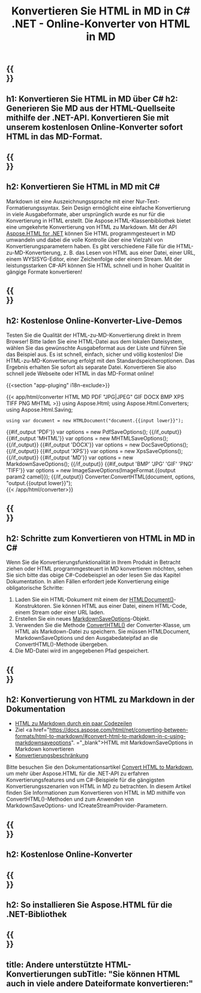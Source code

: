﻿---
translation: true
template: /templates/_template-conversion-child.md
title: Konvertieren Sie HTML in MD in C# .NET - Online-Konverter von HTML in MD
description: Konvertieren Sie HTML in MD in C#. Verwenden Sie einfach die Konverter-API innerhalb von ASP.NET oder einer beliebigen .NET-Anwendung. Probieren Sie den Online-HTML-zu-MD-Konverter kostenlos aus!
url: /net/conversion/html-to-md/
family: html
platformtag: net
feature: conversion
informat: HTML
outformat: MD
otherformats: PDF DOCX XPS GIF JPEG PNG TIFF BMP XHTML MHTML
---

{{<section banner>}}
---
h1: Konvertieren Sie HTML in MD über C#
h2: Generieren Sie MD aus der HTML-Quellseite mithilfe der .NET-API. Konvertieren Sie mit unserem kostenlosen Online-Konverter sofort HTML in das MD-Format.
---

{{<section overview>}}
---
h2: Konvertieren Sie HTML in MD mit C#
---

Markdown ist eine Auszeichnungssprache mit einer Nur-Text-Formatierungssyntax. Sein Design ermöglicht eine einfache Konvertierung in viele Ausgabeformate, aber ursprünglich wurde es nur für die Konvertierung in HTML erstellt. Die Aspose.HTML-Klassenbibliothek bietet eine umgekehrte Konvertierung von HTML zu Markdown. Mit der API [Aspose.HTML for .NET](https://products.aspose.com/html/net/) können Sie HTML programmgesteuert in MD umwandeln und dabei die volle Kontrolle über eine Vielzahl von Konvertierungsparametern haben. Es gibt verschiedene Fälle für die HTML-zu-MD-Konvertierung, z. B. das Lesen von HTML aus einer Datei, einer URL, einem WYSISYG-Editor, einer Zeichenfolge oder einem Stream. Mit der leistungsstarken C#-API können Sie HTML schnell und in hoher Qualität in gängige Formate konvertieren!

{{<section demos>}}
---
h2: Kostenlose Online-Konverter-Live-Demos
---

Testen Sie die Qualität der HTML-zu-MD-Konvertierung direkt in Ihrem Browser! Bitte laden Sie eine HTML-Datei aus dem lokalen Dateisystem, wählen Sie das gewünschte Ausgabeformat aus der Liste und führen Sie das Beispiel aus. Es ist schnell, einfach, sicher und völlig kostenlos! Die HTML-zu-MD-Konvertierung erfolgt mit den Standardspeicheroptionen. Das Ergebnis erhalten Sie sofort als separate Datei. Konvertieren Sie also schnell jede Webseite oder HTML in das MD-Format online!

{{<section "app-pluging" i18n-exclude>}}

{{< app/html/converter HTML MD PDF "JPG|JPEG" GIF DOCX BMP XPS TIFF PNG MHTML >}}
using Aspose.Html;
using Aspose.Html.Converters;
using Aspose.Html.Saving;

    using var document = new HTMLDocument("document.{{input lower}}");
{{#if_output 'PDF'}}
    var options = new PdfSaveOptions();
{{/if_output}}
{{#if_output 'MHTML'}}
    var options = new MHTMLSaveOptions();
{{/if_output}}
{{#if_output 'DOCX'}}
    var options = new DocSaveOptions();
{{/if_output}}
{{#if_output 'XPS'}}
    var options = new XpsSaveOptions();
{{/if_output}}
{{#if_output 'MD'}}
    var options = new MarkdownSaveOptions();
{{/if_output}}
{{#if_output 'BMP' 'JPG' 'GIF' 'PNG' 'TIFF'}}
    var options = new ImageSaveOptions(ImageFormat.{{output param2 camel}});
{{/if_output}}
    Converter.ConvertHTML(document, options, "output.{{output lower}}");   
{{< /app/html/converter>}} 


{{<section steps>}}
---
h2: Schritte zum Konvertieren von HTML in MD in C#
---

Wenn Sie die Konvertierungsfunktionalität in Ihrem Produkt in Betracht ziehen oder HTML programmgesteuert in MD konvertieren möchten, sehen Sie sich bitte das obige C#-Codebeispiel an oder lesen Sie das Kapitel Dokumentation. In allen Fällen erfordert jede Konvertierung einige obligatorische Schritte:
1. Laden Sie ein HTML-Dokument mit einem der [HTMLDocument()](https://apireference.aspose.com/html/net/aspose.html/htmldocument)-Konstruktoren. Sie können HTML aus einer Datei, einem HTML-Code, einem Stream oder einer URL laden.
1. Erstellen Sie ein neues [MarkdownSaveOptions](https://apireference.aspose.com/html/net/aspose.html.saving/markdownsaveoptions)-Objekt.
1. Verwenden Sie die Methode [ConvertHTML()](https://apireference.aspose.com/html/net/aspose.html.converters/converter/converthtml/) der Converter-Klasse, um HTML als Markdown-Datei zu speichern. Sie müssen HTMLDocument, MarkdownSaveOptions und den Ausgabedateipfad an die ConvertHTML()-Methode übergeben.
1. Die MD-Datei wird im angegebenen Pfad gespeichert.




{{<section documentation>}}
---
h2: Konvertierung von HTML zu Markdown in der Dokumentation
---

  - <a href="https://docs.aspose.com/html/net/converting-between-formats/html-to-markdown/#html-to-markdown-by-a-few-lines-of-code " target="_blank">HTML zu Markdown durch ein paar Codezeilen</a>
  - Ziel <a href="https://docs.aspose.com/html/net/converting-between-formats/html-to-markdown/#convert-html-to-markdown-in-c-using-markdownsaveoptions". ="_blank">HTML mit MarkdownSaveOptions in Markdown konvertieren</a>
  - <a href="https://docs.aspose.com/html/net/converting-between-formats/html-to-markdown/#limitation" target="_blank">Konvertierungsbeschränkung</a>

Bitte besuchen Sie den Dokumentationsartikel [Convert HTML to Markdown](https://docs.aspose.com/html/net/converting-between-formats/html-to-markdown/), um mehr über Aspose.HTML für die .NET-API zu erfahren Konvertierungsfeatures und um C#-Beispiele für die gängigsten Konvertierungsszenarien von HTML in MD zu betrachten. In diesem Artikel finden Sie Informationen zum Konvertieren von HTML in MD mithilfe von ConvertHTML()-Methoden und zum Anwenden von MarkdownSaveOptions- und ICreateStreamProvider-Parametern.

{{<section online-converters>}}
---
h2: Kostenlose Online-Konverter
---

{{<section get-started>}}
---
h2: So installieren Sie Aspose.HTML für die .NET-Bibliothek
---

{{<section other-conversions>}}
---
title: Andere unterstützte HTML-Konvertierungen
subTitle: "Sie können HTML auch in viele andere Dateiformate konvertieren:"
---